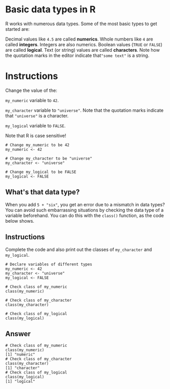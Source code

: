 # Basic data types in R
R works with numerous data types. Some of the most basic types to get started are:

Decimal values like `4.5` are called **numerics**.
Whole numbers like `4` are called **integers**. Integers are also numerics.
Boolean values (`TRUE` or `FALSE`) are called **logical**.
Text (or string) values are called **characters**.
Note how the quotation marks in the editor indicate that`"some text"` is a string.

# Instructions
Change the value of the:

`my_numeric` variable to `42`.

`my_character` variable to `"universe"`. Note that the quotation marks indicate that `"universe"` is a character.

`my_logical` variable to `FALSE`.

Note that R is case sensitive!

```
# Change my_numeric to be 42
my_numeric <- 42

# Change my_character to be "universe"
my_character <- "universe"

# Change my_logical to be FALSE
my_logical <- FALSE
```


## What's that data type?
When you add `5 + "six"`, you get an error due to a mismatch in data types? You can avoid such embarrassing situations by checking the data type of a variable beforehand. You can do this with the `class()` function, as the code below shows.

## Instructions

Complete the code and also print out the classes of `my_character` and `my_logical`.

```
# Declare variables of different types
my_numeric <- 42
my_character <- "universe"
my_logical <- FALSE 

# Check class of my_numeric
class(my_numeric)

# Check class of my_character
class(my_character)

# Check class of my_logical
class(my_logical)
```

## Answer
```
# Check class of my_numeric
class(my_numeric)
[1] "numeric"
# Check class of my_character
class(my_character)
[1] "character"
# Check class of my_logical
class(my_logical)
[1] "logical"
```


